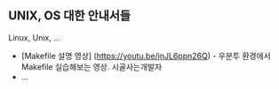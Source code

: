 ## UNIX, OS 대한 안내서들

Linux, Unix, ...

* [Makefile 설명 영상] (https://youtu.be/jnJL6ppn26Q) - 우분투 환경에서 Makefile 실습해보는 영상. 시골사는개발자
* ...
